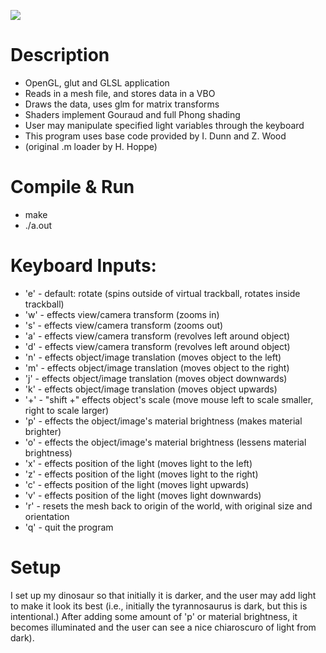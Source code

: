 <a target="_blank" href="http://minus.com/i/leVl8ih9FN2C"><img src="http://i.minus.com/jleVl8ih9FN2C.png" border="0"/></a>

# Description

 * OpenGL, glut and GLSL application
 * Reads in a mesh file, and stores data in a VBO
 * Draws the data, uses glm for matrix transforms
 * Shaders implement Gouraud and full Phong shading
 * User may manipulate specified light variables through the keyboard
 * This program uses base code provided by I. Dunn and Z. Wood  
 * (original .m loader by H. Hoppe)

# Compile & Run

 * make
 * ./a.out
 
# Keyboard Inputs:

* 'e' - default: rotate (spins outside of virtual trackball, rotates inside trackball)
* 'w' - effects view/camera transform (zooms in)
* 's' - effects view/camera transform (zooms out)
* 'a' - effects view/camera transform (revolves left around object)
* 'd' - effects view/camera transform (revolves left around object)
* 'n' - effects object/image translation (moves object to the left)
* 'm' - effects object/image translation (moves object to the right)
* 'j' - effects object/image translation (moves object downwards)
* 'k' - effects object/image translation (moves object upwards)
* '+' - "shift +" effects object's scale (move mouse left to scale smaller, right to scale larger)
* 'p' - effects the object/image's material brightness (makes material brighter)
* 'o' - effects the object/image's material brightness (lessens material brightness)
* 'x' - effects position of the light (moves light to the left)
* 'z' - effects position of the light (moves light to the right)
* 'c' - effects position of the light (moves light upwards)
* 'v' - effects position of the light (moves light downwards)
* 'r' - resets the mesh back to origin of the world, with original size and orientation
* 'q' - quit the program

# Setup

I set up my dinosaur so that initially it is darker, and the user may add light to make it look
its best (i.e., initially the tyrannosaurus is dark, but this is intentional.)
After adding some amount of 'p' or material brightness, it becomes illuminated and the user can see 
a nice chiaroscuro of light from dark).
 
